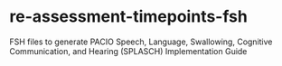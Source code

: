 # re-assessment-timepoints-fsh
FSH files to generate PACIO Speech, Language, Swallowing, Cognitive Communication, and Hearing (SPLASCH) Implementation Guide
